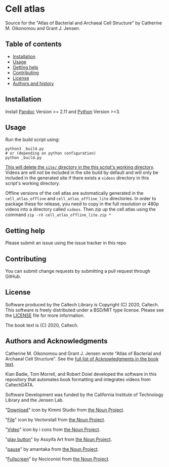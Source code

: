 Cell atlas
=====================================================

Source for the "Atlas of Bacterial and Archaeal Cell Structure" by Catherine M.
Oikonomou and Grant J. Jensen.

Table of contents
-----------------

* [Installation](#installation)
* [Usage](#usage)
* [Getting help](#getting-help)
* [Contributing](#contributing)
* [License](#license)
* [Authors and history](#authors-and-acknowledgments)


Installation
------------

Install [Pandoc](https://pandoc.org/index.html) Version >= 2.11 and [Python](https://www.python.org/) Version >=3.

Usage
-----

Run the build script using:

```
python3 _build.py
# or (depending on python configuration)
python _build.py
```

<u>This will delete the `site/` directory in the this script's working directory</u>. Videos are will not be included in the site build by default and will only be included in the generated site if there exists a `videos` directory in this script's working directory.

Offline versions of the cell atlas are automatically generated in the
`cell_atlas_offline` and `cell_atlas_offline_lite` directories. In order to
package these for release, you need to copy in the full resolution or 480p
videos into a directory called `videos`. Then zip up the cell atlas using the
command `zip -rX cell_atlas_offline_lite.zip *`

Getting help
------------

Please submit an issue using the issue tracker in this repo

Contributing
------------

You can submit change requests by submitting a pull request through GitHub.


License
-------

Software produced by the Caltech Library is Copyright (C) 2020, Caltech.  This software is freely distributed under a BSD/MIT type license.  Please see the [LICENSE](LICENSE) file for more information.

The book text is (C) 2020, Caltech.

Authors and Acknowledgments
---------------------------

Catherine M. Oikonomou and Grant J. Jensen wrote "Atlas of Bacterial and
Archaeal Cell Structure". See the [full list of
Acknowledgments in the book text](https://cellatlas.library.caltech.edu/introduction.html#acknowledgements).

Kian Badie, Tom Morrell, and Robert Doiel developed the software in this repository that automates book
formatting and integrates videos from CaltechDATA.

Software Development was funded by the California Institute of Technology
Library and the Jensen Lab.

"[Download](https://thenounproject.com/search/?q=download&i=1570345)" icon by Kimmi Studio from [the Noun Project](https://thenounproject.com/).

"[File](https://thenounproject.com/search/?q=file&i=3723131)" icon by Vectorstall from [the Noun Project](https://thenounproject.com/).

"[Video](https://thenounproject.com/search/?q=video&i=2567858)" icon by i cons from [the Noun Project](https://thenounproject.com/).

"[play button](https://thenounproject.com/search/?q=play+button&i=2467761)" by Assyifa Art from [the Noun Project](https://thenounproject.com/).

"[pause](https://thenounproject.com/search/?q=pause+button&i=1738044)" by amantaka from [the Noun Project](https://thenounproject.com/).

"[Fullscreen](https://thenounproject.com/search/?q=fullscreen&i=1953799)" by Nociconist from [the Noun Project](https://thenounproject.com/).